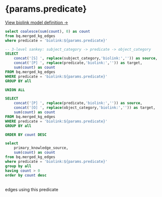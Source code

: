 # {params.predicate}

<p class="text-sm mb-4">
  <a class="underline text-blue-600" href="https://biolink.github.io/biolink-model/{params.predicate}/" target="_blank">View biolink model definition →</a>
</p>

<script context="module">
  import { getSeriesColors, sourceOrder, sortDataBySeriesOrder } from '../../../_lib/colors';
  
  // Use the shared sorting function from colors.js
  export const sortBySeriesOrdered = sortDataBySeriesOrder;
</script>

```sql number_of_edges
select coalesce(sum(count), 0) as count
from bq.merged_kg_edges
where predicate = 'biolink:${params.predicate}'
```

```sql three_level_sankey
-- 3-level sankey: subject_category -> predicate -> object_category
SELECT 
    concat('[S] ', replace(subject_category,'biolink:','')) as source,
    concat('[P] ', replace(predicate,'biolink:','')) as target,
    sum(count) as count
FROM bq.merged_kg_edges
WHERE predicate = 'biolink:${params.predicate}'
GROUP BY all

UNION ALL

SELECT 
    concat('[P] ', replace(predicate,'biolink:','')) as source,
    concat('[O] ', replace(object_category,'biolink:','')) as target,
    sum(count) as count
FROM bq.merged_kg_edges
WHERE predicate = 'biolink:${params.predicate}'
GROUP BY all

ORDER BY count DESC
```


```sql primary_knowledge_source_counts
select
    primary_knowledge_source,
    sum(count) as count
from bq.merged_kg_edges
where predicate = 'biolink:${params.predicate}'
group by all
having count > 0
order by count desc
```


<p class="text-center text-lg py-4"><span class="font-semibold text-2xl"><Value data={number_of_edges} column="count" fmt="integer"/></span><br/>edges using this predicate</p>


<SankeyDiagram 
    data={three_level_sankey}
    sourceCol='source'
    targetCol='target'
    valueCol='count'
    linkLabels='full'
    linkColor='gradient'
    chartAreaHeight={600}
    title="Subject Category → {params.predicate} → Object Category Flow"
/>

<BarChart
    data={primary_knowledge_source_counts}
    x=primary_knowledge_source
    y=count
    title="Edge Counts by Primary Knowledge Source"
/>


